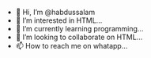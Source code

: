 - 👋 Hi, I’m @habdussalam
- 👀 I’m interested in HTML...
- 🌱 I’m currently learning programming...
- 💞️ I’m looking to collaborate on HTML...
- 📫 How to reach me on whatapp...

<!---
habdussalam/habdussalam is a ✨ special ✨ repository because its `README.md` (this file) appears on your GitHub profile.
You can click the Preview link to take a look at your changes.
--->
